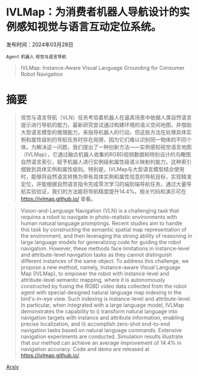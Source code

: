 # IVLMap：为消费者机器人导航设计的实例感知视觉与语言互动定位系统。

发布时间：2024年03月28日

`Agent` `机器人` `视觉与语言导航`

> IVLMap: Instance-Aware Visual Language Grounding for Consumer Robot Navigation

# 摘要

> 视觉与语言导航（VLN）任务考验着机器人在逼真场景中依据人类自然语言提示进行导航的能力。最新研究尝试通过构建环境的语义空间地图，并借助大型语言模型的推理能力，来指导机器人的行动。但这些方法在处理具体实例和属性级别的导航任务时存在局限，因为它们难以识别同一物体的不同个体。为解决这一问题，我们提出了一种创新方法——实例感知视觉语言地图（IVLMap），它通过融合机器人收集的RGBD视频数据和特别设计的鸟瞰图自然语言索引，赋予机器人进行实例级和属性级语义映射的能力。这种索引细致到具体实例和属性级别。特别是，IVLMap与大型语言模型结合使用时，能够将自然语言转换为带有具体实例和属性信息的导航目标，实现精准定位，并能根据自然语言指令完成零次学习的端到端导航任务。通过大量导航实验验证，我们的方法能将导航精度提升14.4%。相关代码和演示可在 https://ivlmap.github.io/ 查看。

> Vision-and-Language Navigation (VLN) is a challenging task that requires a robot to navigate in photo-realistic environments with human natural language promptings. Recent studies aim to handle this task by constructing the semantic spatial map representation of the environment, and then leveraging the strong ability of reasoning in large language models for generalizing code for guiding the robot navigation. However, these methods face limitations in instance-level and attribute-level navigation tasks as they cannot distinguish different instances of the same object. To address this challenge, we propose a new method, namely, Instance-aware Visual Language Map (IVLMap), to empower the robot with instance-level and attribute-level semantic mapping, where it is autonomously constructed by fusing the RGBD video data collected from the robot agent with special-designed natural language map indexing in the bird's-in-eye view. Such indexing is instance-level and attribute-level. In particular, when integrated with a large language model, IVLMap demonstrates the capability to i) transform natural language into navigation targets with instance and attribute information, enabling precise localization, and ii) accomplish zero-shot end-to-end navigation tasks based on natural language commands. Extensive navigation experiments are conducted. Simulation results illustrate that our method can achieve an average improvement of 14.4\% in navigation accuracy. Code and demo are released at https://ivlmap.github.io/.

[Arxiv](https://arxiv.org/abs/2403.19336)